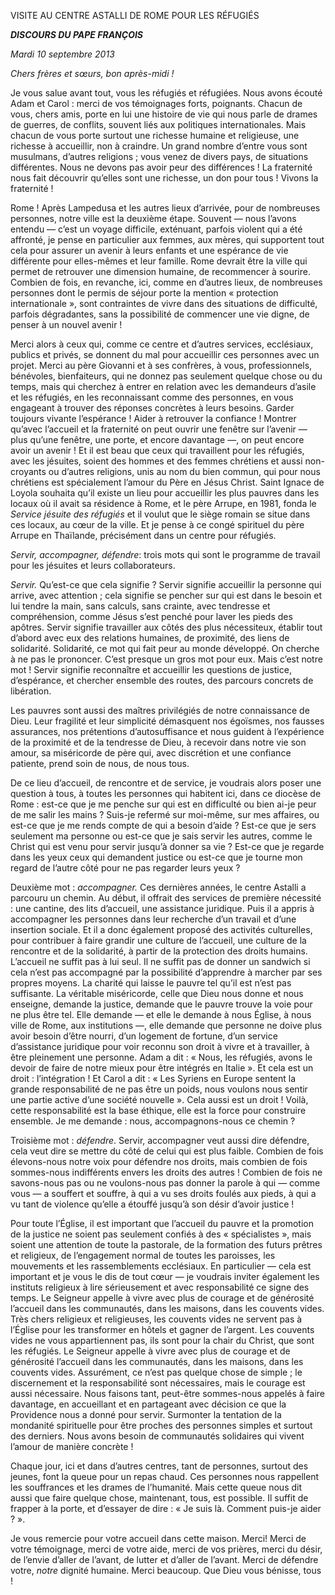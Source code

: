VISITE AU CENTRE ASTALLI DE ROME POUR LES RÉFUGIÉS

***DISCOURS DU PAPE FRANÇOIS***

*Mardi 10 septembre 2013*

*Chers frères et sœurs, bon après-midi !*

Je vous salue avant tout, vous les réfugiés et réfugiées. Nous avons écouté Adam et Carol : merci de vos témoignages forts, poignants. Chacun de vous, chers amis, porte en lui une histoire de vie qui nous parle de drames de guerres, de conflits, souvent liés aux politiques internationales. Mais chacun de vous porte surtout une richesse humaine et religieuse, une richesse à accueillir, non à craindre. Un grand nombre d’entre vous sont musulmans, d’autres religions ; vous venez de divers pays, de situations différentes. Nous ne devons pas avoir peur des différences ! La fraternité nous fait découvrir qu’elles sont une richesse, un don pour tous ! Vivons la fraternité !

Rome ! Après Lampedusa et les autres lieux d’arrivée, pour de nombreuses personnes, notre ville est la deuxième étape. Souvent — nous l’avons entendu — c’est un voyage difficile, exténuant, parfois violent qui a été affronté, je pense en particulier aux femmes, aux mères, qui supportent tout cela pour assurer un avenir à leurs enfants et une espérance de vie différente pour elles-mêmes et leur famille. Rome devrait être la ville qui permet de retrouver une dimension humaine, de recommencer à sourire. Combien de fois, en revanche, ici, comme en d’autres lieux, de nombreuses personnes dont le permis de séjour porte la mention « protection internationale », sont contraintes de vivre dans des situations de difficulté, parfois dégradantes, sans la possibilité de commencer une vie digne, de penser à un nouvel avenir !

Merci alors à ceux qui, comme ce centre et d’autres services, ecclésiaux, publics et privés, se donnent du mal pour accueillir ces personnes avec un projet. Merci au père Giovanni et à ses confrères, à vous, professionnels, bénévoles, bienfaiteurs, qui ne donnez pas seulement quelque chose ou du temps, mais qui cherchez à entrer en relation avec les demandeurs d’asile et les réfugiés, en les reconnaissant comme des personnes, en vous engageant à trouver des réponses concrètes à leurs besoins. Garder toujours vivante l’espérance ! Aider à retrouver la confiance ! Montrer qu’avec l’accueil et la fraternité on peut ouvrir une fenêtre sur l’avenir — plus qu’une fenêtre, une porte, et encore davantage —, on peut encore avoir un avenir ! Et il est beau que ceux qui travaillent pour les réfugiés, avec les jésuites, soient des hommes et des femmes chrétiens et aussi non-croyants ou d’autres religions, unis au nom du bien commun, qui pour nous chrétiens est spécialement l’amour du Père en Jésus Christ. Saint Ignace de Loyola souhaita qu’il existe un lieu pour accueillir les plus pauvres dans les locaux où il avait sa résidence à Rome, et le père Arrupe, en 1981, fonda le *Service jésuite des réfugiés* et il voulut que le siège romain se situe dans ces locaux, au cœur de la ville. Et je pense à ce congé spirituel du père Arrupe en Thaïlande, précisément dans un centre pour réfugiés.

*Servir, accompagner, défendre*: trois mots qui sont le programme de travail pour les jésuites et leurs collaborateurs.

*Servir.* Qu’est-ce que cela signifie ? Servir signifie accueillir la personne qui arrive, avec attention ; cela signifie se pencher sur qui est dans le besoin et lui tendre la main, sans calculs, sans crainte, avec tendresse et compréhension, comme Jésus s’est penché pour laver les pieds des apôtres. Servir signifie travailler aux côtés des plus nécessiteux, établir tout d’abord avec eux des relations humaines, de proximité, des liens de solidarité. Solidarité, ce mot qui fait peur au monde développé. On cherche à ne pas le prononcer. C’est presque un gros mot pour eux. Mais c’est notre mot ! Servir signifie reconnaître et accueillir les questions de justice, d’espérance, et chercher ensemble des routes, des parcours concrets de libération.

Les pauvres sont aussi des maîtres privilégiés de notre connaissance de Dieu. Leur fragilité et leur simplicité démasquent nos égoïsmes, nos fausses assurances, nos prétentions d’autosuffisance et nous guident à l’expérience de la proximité et de la tendresse de Dieu, à recevoir dans notre vie son amour, sa miséricorde de père qui, avec discrétion et une confiance patiente, prend soin de nous, de nous tous.

De ce lieu d’accueil, de rencontre et de service, je voudrais alors poser une question à tous, à toutes les personnes qui habitent ici, dans ce diocèse de Rome : est-ce que je me penche sur qui est en difficulté ou bien ai-je peur de me salir les mains ? Suis-je refermé sur moi-même, sur mes affaires, ou est-ce que je me rends compte de qui a besoin d’aide ? Est-ce que je sers seulement ma personne ou est-ce que je sais servir les autres, comme le Christ qui est venu pour servir jusqu’à donner sa vie ? Est-ce que je regarde dans les yeux ceux qui demandent justice ou est-ce que je tourne mon regard de l’autre côté pour ne pas regarder leurs yeux ?

Deuxième mot : *accompagner.* Ces dernières années, le centre Astalli a parcouru un chemin. Au début, il offrait des services de première nécessité : une cantine, des lits d’accueil, une assistance juridique. Puis il a appris à accompagner les personnes dans leur recherche d’un travail et d’une insertion sociale. Et il a donc également proposé des activités culturelles, pour contribuer à faire grandir une culture de l’accueil, une culture de la rencontre et de la solidarité, à partir de la protection des droits humains. L’accueil ne suffit pas à lui seul. Il ne suffit pas de donner un sandwich si cela n’est pas accompagné par la possibilité d’apprendre à marcher par ses propres moyens. La charité qui laisse le pauvre tel qu’il est n’est pas suffisante. La véritable miséricorde, celle que Dieu nous donne et nous enseigne, demande la justice, demande que le pauvre trouve la voie pour ne plus être tel. Elle demande — et elle le demande à nous Église, à nous ville de Rome, aux institutions —, elle demande que personne ne doive plus avoir besoin d’être nourri, d’un logement de fortune, d’un service d’assistance juridique pour voir reconnu son droit à vivre et à travailler, à être pleinement une personne. Adam a dit : « Nous, les réfugiés, avons le devoir de faire de notre mieux pour être intégrés en Italie ». Et cela est un droit : l’intégration ! Et Carol a dit : « Les Syriens en Europe sentent la grande responsabilité de ne pas être un poids, nous voulons nous sentir une partie active d’une société nouvelle ». Cela aussi est un droit ! Voilà, cette responsabilité est la base éthique, elle est la force pour construire ensemble. Je me demande : nous, accompagnons-nous ce chemin ?

Troisième mot : *défendre*. Servir, accompagner veut aussi dire défendre, cela veut dire se mettre du côté de celui qui est plus faible. Combien de fois élevons-nous notre voix pour défendre nos droits, mais combien de fois sommes-nous indifférents envers les droits des autres ! Combien de fois ne savons-nous pas ou ne voulons-nous pas donner la parole à qui — comme vous — a souffert et souffre, à qui a vu ses droits foulés aux pieds, à qui a vu tant de violence qu’elle a étouffé jusqu’à son désir d’avoir justice !

Pour toute l’Église, il est important que l’accueil du pauvre et la promotion de la justice ne soient pas seulement confiés à des « spécialistes », mais soient une attention de toute la pastorale, de la formation des futurs prêtres et religieux, de l’engagement normal de toutes les paroisses, les mouvements et les rassemblements ecclésiaux. En particulier — cela est important et je vous le dis de tout cœur — je voudrais inviter également les instituts religieux à lire sérieusement et avec responsabilité ce signe des temps. Le Seigneur appelle à vivre avec plus de courage et de générosité l’accueil dans les communautés, dans les maisons, dans les couvents vides. Très chers religieux et religieuses, les couvents vides ne servent pas à l’Église pour les transformer en hôtels et gagner de l’argent. Les couvents vides ne vous appartiennent pas, ils sont pour la chair du Christ, que sont les réfugiés. Le Seigneur appelle à vivre avec plus de courage et de générosité l’accueil dans les communautés, dans les maisons, dans les couvents vides. Assurément, ce n’est pas quelque chose de simple ; le discernement et la responsabilité sont nécessaires, mais le courage est aussi nécessaire. Nous faisons tant, peut-être sommes-nous appelés à faire davantage, en accueillant et en partageant avec décision ce que la Providence nous a donné pour servir. Surmonter la tentation de la mondanité spirituelle pour être proches des personnes simples et surtout des derniers. Nous avons besoin de communautés solidaires qui vivent l’amour de manière concrète !

Chaque jour, ici et dans d’autres centres, tant de personnes, surtout des jeunes, font la queue pour un repas chaud. Ces personnes nous rappellent les souffrances et les drames de l’humanité. Mais cette queue nous dit aussi que faire quelque chose, maintenant, tous, est possible. Il suffit de frapper à la porte, et d’essayer de dire : « Je suis là. Comment puis-je aider ? ».

Je vous remercie pour votre accueil dans cette maison. Merci! Merci de votre témoignage, merci de votre aide, merci de vos prières, merci du désir, de l’envie d’aller de l’avant, de lutter et d’aller de l’avant. Merci de défendre votre, *notre* dignité humaine. Merci beaucoup. Que Dieu vous bénisse, tous !